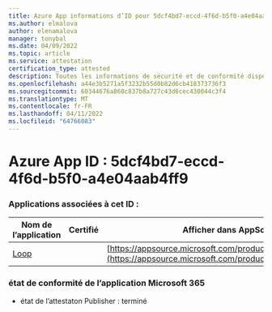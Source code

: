 ```yaml
---
title: Azure App informations d’ID pour 5dcf4bd7-eccd-4f6d-b5f0-a4e04aab4ff9
ms.author: elmalova
author: elenamalova
manager: tonybal
ms.date: 04/09/2022
ms.topic: article
ms.service: attestation
certification_type: attested
description: Toutes les informations de sécurité et de conformité disponibles pour 5dcf4bd7-eccd-4f6d-b5f0-a4e04aab4ff9.
ms.openlocfilehash: a44e3b5271a5f3232b55d0b82d6cb418373736f3
ms.sourcegitcommit: 60344676a860c837b8a727c43d6cec430044c3f4
ms.translationtype: MT
ms.contentlocale: fr-FR
ms.lasthandoff: 04/11/2022
ms.locfileid: "64766083"
---
```

# <a name="azure-app-id-5dcf4bd7-eccd-4f6d-b5f0-a4e04aab4ff9"></a>Azure App ID : 5dcf4bd7-eccd-4f6d-b5f0-a4e04aab4ff9


### <a name="apps-associated-with-this-id"></a>Applications associées à cet ID :
| **Nom de l’application** | **Certifié** | **Afficher dans AppSource** |
|--------------|---------------|-----------------------|
| [Loop](../forward/WA200003480.md) |  | [https://appsource.microsoft.com/product/office/WA200003480](https://appsource.microsoft.com/product/office/WA200003480) |

### <a name="microsoft-365-app-compliance-status"></a>état de conformité de l’application Microsoft 365
- état de l’attestaton Publisher : terminé
